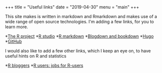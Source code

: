 +++
title = "Useful links"
date = "2019-04-30"
menu = "main"
+++

This site makes is written in markdown and Rmarkdown and makes use of a wide range of open source technologies. I'm adding a few links, for you to learn more.

*[The R project](https://www.r-project.org)
*[R studio](https://www.rstudio.com)
*[R markdown](https://rmarkdown.rstudio.com)
*[Blogdown and bookdown](https://bookdown.org/yihui/blogdown/)
*[Hugo](https://gohugo.io)
*[GitHub](https://github.com)

I would also like to add a few other links, which I keep an eye on, to have useful hints on R and statistics

*[R bloggers](https://www.r-bloggers.com)
*[R users: jobs for R-users](https://www.r-users.com)



